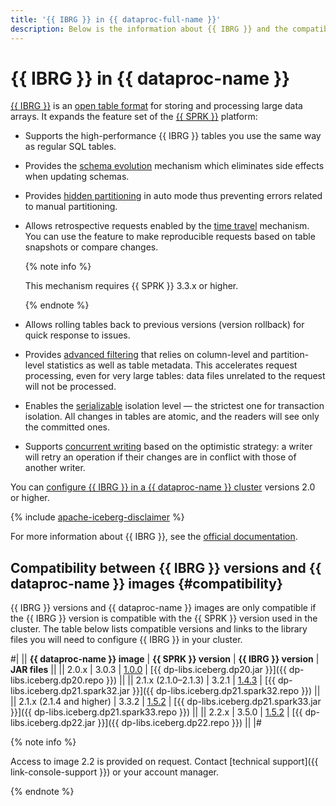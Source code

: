 ```yaml
---
title: '{{ IBRG }} in {{ dataproc-full-name }}'
description: Below is the information about {{ IBRG }} and the compatibility table for different {{ IBRG }} and {{ dataproc-full-name }} versions.
---
```


# {{ IBRG }} in {{ dataproc-name }}

[{{ IBRG }}](https://iceberg.apache.org/) is an [open table format](https://iceberg.apache.org/spec/) for storing and processing large data arrays. It expands the feature set of the [{{ SPRK }}](https://spark.apache.org/) platform:

* Supports the high-performance {{ IBRG }} tables you use the same way as regular SQL tables.
* Provides the [schema evolution](https://iceberg.apache.org/docs/latest/evolution/#schema-evolution) mechanism which eliminates side effects when updating schemas.
* Provides [hidden partitioning](https://iceberg.apache.org/docs/latest/partitioning/) in auto mode thus preventing errors related to manual partitioning.
* Allows retrospective requests enabled by the [time travel](https://iceberg.apache.org/docs/latest/spark-queries/#time-travel) mechanism. You can use the feature to make reproducible requests based on table snapshots or compare changes.

   {% note info %}

   This mechanism requires {{ SPRK }} 3.3.x or higher.

   {% endnote %}

* Allows rolling tables back to previous versions (version rollback) for quick response to issues.
* Provides [advanced filtering](https://iceberg.apache.org/docs/latest/performance/#metadata-filtering) that relies on column-level and partition-level statistics as well as table metadata. This accelerates request processing, even for very large tables: data files unrelated to the request will not be processed.
* Enables the [serializable](https://iceberg.apache.org/docs/latest/reliability/) isolation level — the strictest one for transaction isolation. All changes in tables are atomic, and the readers will see only the committed ones.
* Supports [concurrent writing](https://iceberg.apache.org/docs/latest/reliability/#concurrent-write-operations) based on the optimistic strategy: a writer will retry an operation if their changes are in conflict with those of another writer.

You can [configure {{ IBRG }} in a {{ dataproc-name }} cluster](../operations/apache-iceberg.md) versions 2.0 or higher.


{% include [apache-iceberg-disclaimer](../../_includes/data-processing/apache-iceberg-disclaimer.md) %}


For more information about {{ IBRG }}, see the [official documentation](https://iceberg.apache.org/docs/latest/).

## Compatibility between {{ IBRG }} versions and {{ dataproc-name }} images {#compatibility}

{{ IBRG }} versions and {{ dataproc-name }} images are only compatible if the {{ IBRG }} version is compatible with the {{ SPRK }} version used in the cluster. The table below lists compatible versions and links to the library files you will need to configure {{ IBRG }} in your cluster.

#|
|| **{{ dataproc-name }} image** | **{{ SPRK }} version**   | **{{ IBRG }} version** | **JAR files**     ||
|| 2.0.x                          | 3.0.3
| [1.0.0](https://github.com/apache/iceberg/releases/tag/apache-iceberg-1.0.0)
| [{{ dp-libs.iceberg.dp20.jar }}]({{ dp-libs.iceberg.dp20.repo }}) ||
|| 2.1.x (2.1.0–2.1.3)            | 3.2.1
| [1.4.3](https://github.com/apache/iceberg/releases/tag/apache-iceberg-1.4.3)
| [{{ dp-libs.iceberg.dp21.spark32.jar }}]({{ dp-libs.iceberg.dp21.spark32.repo }}) ||
|| 2.1.x (2.1.4 and higher)           | 3.3.2
| [1.5.2](https://github.com/apache/iceberg/releases/tag/apache-iceberg-1.5.2)
| [{{ dp-libs.iceberg.dp21.spark33.jar }}]({{ dp-libs.iceberg.dp21.spark33.repo }}) ||
|| 2.2.x                          | 3.5.0
| [1.5.2](https://github.com/apache/iceberg/releases/tag/apache-iceberg-1.5.2)
| [{{ dp-libs.iceberg.dp22.jar }}]({{ dp-libs.iceberg.dp22.repo }}) ||
|#


{% note info %}

Access to image 2.2 is provided on request. Contact [technical support]({{ link-console-support }}) or your account manager.

{% endnote %}


